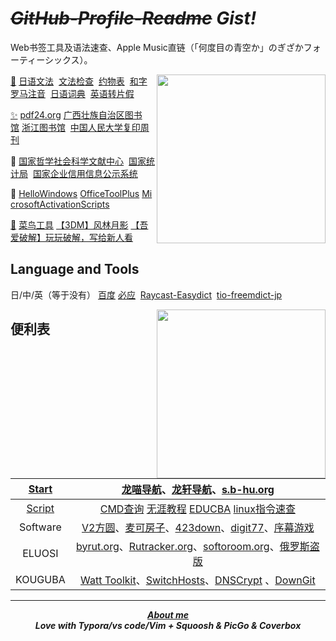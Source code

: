 # <i><s>GitHub-Profile-Readme</s> Gist!</i>

Web书签工具及语法速查、Apple Music直链（「何度目の青空か」のぎざかフォーティーシックス）。 

<a href="https://music.apple.com/cn/album/%E4%BD%95%E5%BA%A6%E7%9B%AE%E3%81%AE%E9%9D%92%E7%A9%BA%E3%81%8B/1537529213?i=1537529214"><img align="right" src="https://fastly.jsdelivr.net/gh/hoochanlon/hoochanlon/pictures/n46.png" width="270 " height="270" /></a>

[🔎](https://wantquotes.net)&nbsp;<a href="https://res.wokanxing.info/jpgramma/index.html" target="_blank">日语文法</a>  &nbsp;<a href="https://so-zou.jp/web-app/text/proofreading/#word0" target="_blank">文法检查</a>   &nbsp;<a href="https://kousei.club/校正・校閲で使う記号・符号［基本的な約物の意/#:~:text=約物一覧［基本的な記号・符号の意味と使い方］%201%201%EF%BC%8Eくぎり符%20文章・語句の区切りを明らかにするもの%E3%80%82%20ex%EF%BC%8E句読点・コンマ・ピリオドなど%202%202%EF%BC%8Eくくり符%20文章・語句の前後をくくるもの%E3%80%82,感嘆符・疑問符など%20記号と符号の違い%20「記号」は広く、言語・文字・各種のしるし・身振りなどを含む%E3%80%82%20「文」は漢字であると同時に、地図では学校を示す記号である%E3%80%82%20「符号」は、文字を除き、図形・音声・光・電波などのしるしについて使うことが多い%E3%80%82%20記号と符号の相違にはあいまいな面もある%E3%80%82%20目印として付けた〇は符号だが、地図上の〇は記号である%E3%80%82%20" target="_blank">约物表</a>  &nbsp;<a href="http://www.kawa.net/works/ajax/romanize/japanese.html" target="_blank">和字罗马注音</a> &nbsp;<a href="https://soukaapp.com/dict/">日语词典</a>  &nbsp;<a href="https://www.sljfaq.org/cgi/e2k_ja.cgi" target="_blank">英语转片假</a>

[✨](https://clibrary.top)&nbsp;<a href="https://tools.pdf24.org" target="_blank">pdf24.org</a>&nbsp;<a href="http://www.gxlib.org.cn" target="_blank">广西壮族自治区图书馆</a>&nbsp;<a href="https://www.zjlib.cn" target="_blank">浙江图书馆</a> &nbsp;<a href="http://rdbk1.ynlib.cn:6251" target="_blank">中国人民大学复印周刊</a>

🔖&nbsp;<a href="https://www.ncpssd.org" target="_blank">国家哲学社会科学文献中心</a>   &nbsp;<a href="https://data.stats.gov.cn/easyquery.htm?cn=C01" target="_blank">国家统计局</a>  &nbsp;<a href="https://www.gsxt.gov.cn/index.html" target="_blank">国家企业信用信息公示系统</a> 

🔐&nbsp;<a href="https://hellowindows.cn" target="_blank">HelloWindows</a>&nbsp;<a href="https://otp.landian.vip" target="_blank">OfficeToolPlus</a>&nbsp;<a href="https://massgrave.dev" target="_blank">MicrosoftActivationScripts </a>

[🧰](https://www.qijishow.com/down/efficiency.html)&nbsp;<a href="https://c.runoob.com" target="_blank">菜鸟工具</a>&nbsp;<a href="https://flingtrainer.com">【3DM】风林月影</a>&nbsp;<a href="https://www.52pojie.cn/thread-1358649-1-1.html" target="_blank">【吾爱破解】玩玩破解，写给新人看</a>

## Language and Tools

日/中/英（等于没有） [百度](www.baidu.com)&nbsp;[必应](www.bing.com) &nbsp;[Raycast-Easydict](https://github.com/tisfeng/Raycast-Easydict) &nbsp;[tio-freemdict-jp](https://tio.freemdict.com/jp/)

<a><img align="right" src="https://fastly.jsdelivr.net/gh/hoochanlon/hoochanlon/pictures/spy.png" width="270 " height="270" /></a>

## 便利表

|[Start](https://ss.azad.asia)| [龙喵导航](https://ailongmiao.com)、[龙轩导航](http://ilxdh.com)、[s.b-hu.org](https://s.b-hu.org/lite/) |
| :-----------: | :----------------------------------------------------------: |
|[Script](https://www.explainshell.com)| <a href="http://bcn.bathome.net/s/tool/index.html?" target="_blank" >CMD查询</a> <a href="https://www.learnfk.com/batch-script/batch-script-aliases.html">无涯教程</a>  <a href="https://www.educba.com/powershell-base64">EDUCBA</a> [linux指令速查](https://wangchujiang.com/linux-command/) |
|Software|[V2方圆](https://www.v2fy.com/)、[麦可房子](https://www.macfz.com)、[423down](https://www.423down.com)、[digit77](https://www.digit77.com/iosapps/)、[序幕游戏](xumugame.com)|[克隆窝](https://www.kelongwo.com)、[文档下载助手](https://imwcr.cn/api/GetDocumentText/)、[稻壳阅读器](http://www.daokeyuedu.com)、[Yoco](https://www.52pojie.cn/thread-1678456-1-1.html)、<a href="https://udown.vip" target="_blank">udown</a>|
|ELUOSI| [byrut.org](https://byrut.org/)、[Rutracker.org](https://Rutracker.org)、[softoroom.org](https://softoroom.org)、[俄罗斯盗版](http://www.zhuoju.xyz/thread-135154-1-1.html) |
|KOUGUBA| [Watt Toolkit](https://steampp.net)、[SwitchHosts](https://github.com/oldj/SwitchHosts)、[DNSCrypt](https://github.com/DNSCrypt/dnscrypt-proxy) 、[DownGit](https://minhaskamal.github.io/DownGit/#/home)|


---

 <div align="center">

 <b><i><a href="https://hoochanlon.github.io/hoochanlon" target="_blank">About me</a></i></b> <br>
 <b><i>Love with Typora/vs code/Vim + Squoosh & PicGo & Coverbox </i></b>

</div>


<!-- 

<a href="#"><img align="right" src="./pictures/wx.png" width="200 " height="200" /></a>

<a href="https://pkeytool.com" target="_blank">PkeyTool</a>

* https://fastly.jsdelivr.net/gh/ cdn加速
* http://coverbox.henry-hu.com 专辑封面

-->
